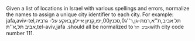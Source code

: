 Given a list of locations in Israel with various spellings and errors, normalize the names to assign a
unique city identifier to each city.
For example:
jafa,aviv-tel,תל אביב,ת''א,רמת-גן,ר''ג0,סכנין00,יפו,קניון איילון,באקע על- גרביה
אביב תל,א''ת,tel-aviv,jafa .should all be normalized to ` אביב תל `with city code number 111.
